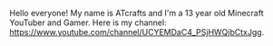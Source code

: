 Hello everyone!
My name is ATcrafts and I'm a 13 year old Minecraft YouTuber and Gamer. Here is my channel: https://www.youtube.com/channel/UCYEMDaC4_PSjHWQjbCtxJgg.
